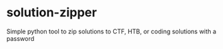 # solution-zipper
Simple python tool to zip solutions to CTF, HTB, or coding solutions with a password

